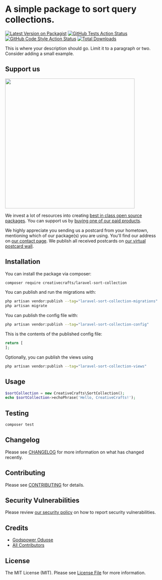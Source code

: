 # A simple package to sort query collections.

[![Latest Version on Packagist](https://img.shields.io/packagist/v/creativecrafts/laravel-sort-collection.svg?style=flat-square)](https://packagist.org/packages/creativecrafts/laravel-sort-collection)
[![GitHub Tests Action Status](https://img.shields.io/github/actions/workflow/status/creativecrafts/laravel-sort-collection/run-tests.yml?branch=main&label=tests&style=flat-square)](https://github.com/creativecrafts/laravel-sort-collection/actions?query=workflow%3Arun-tests+branch%3Amain)
[![GitHub Code Style Action Status](https://img.shields.io/github/actions/workflow/status/creativecrafts/laravel-sort-collection/fix-php-code-style-issues.yml?branch=main&label=code%20style&style=flat-square)](https://github.com/creativecrafts/laravel-sort-collection/actions?query=workflow%3A"Fix+PHP+code+style+issues"+branch%3Amain)
[![Total Downloads](https://img.shields.io/packagist/dt/creativecrafts/laravel-sort-collection.svg?style=flat-square)](https://packagist.org/packages/creativecrafts/laravel-sort-collection)

This is where your description should go. Limit it to a paragraph or two. Consider adding a small example.

## Support us

[<img src="https://github-ads.s3.eu-central-1.amazonaws.com/laravel-sort-collection.jpg?t=1" width="419px" />](https://spatie.be/github-ad-click/laravel-sort-collection)

We invest a lot of resources into creating [best in class open source packages](https://spatie.be/open-source). You can support us by [buying one of our paid products](https://spatie.be/open-source/support-us).

We highly appreciate you sending us a postcard from your hometown, mentioning which of our package(s) you are using. You'll find our address on [our contact page](https://spatie.be/about-us). We publish all received postcards on [our virtual postcard wall](https://spatie.be/open-source/postcards).

## Installation

You can install the package via composer:

```bash
composer require creativecrafts/laravel-sort-collection
```

You can publish and run the migrations with:

```bash
php artisan vendor:publish --tag="laravel-sort-collection-migrations"
php artisan migrate
```

You can publish the config file with:

```bash
php artisan vendor:publish --tag="laravel-sort-collection-config"
```

This is the contents of the published config file:

```php
return [
];
```

Optionally, you can publish the views using

```bash
php artisan vendor:publish --tag="laravel-sort-collection-views"
```

## Usage

```php
$sortCollection = new CreativeCrafts\SortCollection();
echo $sortCollection->echoPhrase('Hello, CreativeCrafts!');
```

## Testing

```bash
composer test
```

## Changelog

Please see [CHANGELOG](CHANGELOG.md) for more information on what has changed recently.

## Contributing

Please see [CONTRIBUTING](CONTRIBUTING.md) for details.

## Security Vulnerabilities

Please review [our security policy](../../security/policy) on how to report security vulnerabilities.

## Credits

- [Godspower Oduose](https://github.com/rockblings)
- [All Contributors](../../contributors)

## License

The MIT License (MIT). Please see [License File](LICENSE.md) for more information.

